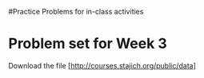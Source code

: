#Practice Problems for in-class activities


Problem set for Week 3
======================

Download the file [http://courses.stajich.org/public/data]
